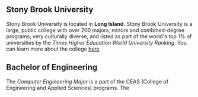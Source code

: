 ## Stony Brook University
Stony Brook University is located in **Long Island**. 
Stony Brook University is a large, public college with over 200 majors, minors and combined-degree programs, very culturally diverse, and listed as part of the world's top 1% of universities by the *Times Higher Education World University Ranking*.
You can learn more about the college [here](https://www.stonybrook.edu/)

## Bachelor of Engineering
The *Computer Engineering Major* is a part of the CEAS (College of Engineering and Applied Sciences) programs. The 